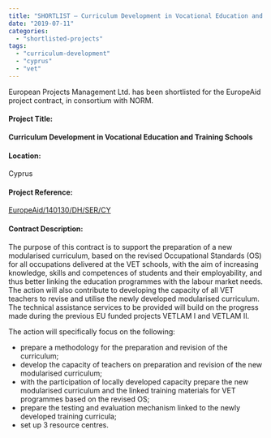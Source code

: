 ```yaml
---
title: "SHORTLIST – Curriculum Development in Vocational Education and Training Schools in Cyprus"
date: "2019-07-11"
categories: 
  - "shortlisted-projects"
tags: 
  - "curriculum-development"
  - "cyprus"
  - "vet"
---
```


European Projects Management Ltd. has been shortlisted for the EuropeAid project contract, in consortium with NORM.

#### Project Title:

**Curriculum Development in Vocational Education and Training Schools**

#### Location:

Cyprus

#### Project Reference:

[EuropeAid/140130/DH/SER/CY](https://webgate.ec.europa.eu/europeaid/online-services/index.cfm?ADSSChck=1550479565699&do=publi.detPUB&searchtype=QS&orderby=upd&orderbyad=Desc&nbPubliList=15&page=1&aoref=140130)

#### **Contract Description:**

The purpose of this contract is to support the preparation of a new modularised curriculum, based on the revised Occupational Standards (OS) for all occupations delivered at the VET schools, with the aim of increasing knowledge, skills and competences of students and their employability, and thus better linking the education programmes with the labour market needs. The action will also contribute to developing the capacity of all VET teachers to revise and utilise the newly developed modularised curriculum. The technical assistance services to be provided will build on the progress made during the previous EU funded projects VETLAM I and VETLAM II.

The action will specifically focus on the following:

- prepare a methodology for the preparation and revision of the curriculum;
- develop the capacity of teachers on preparation and revision of the new modularised curriculum;
- with the participation of locally developed capacity prepare the new modularised curriculum and the linked training materials for VET programmes based on the revised OS;
- prepare the testing and evaluation mechanism linked to the newly developed training curricula;
- set up 3 resource centres.
